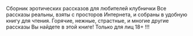 <!--2025-10-19 11:19:43--><!--pdate:-->
Сборник эротических рассказов для любителей клубнички Все рассказы реальны, взяты с просторов Интернета, и собраны в удобную книгу для чтения.
    Горячие, нежные, страстные, и многие другие рассказы Вы найдете в этой книге! 
    Только для лиц 18+ !!!